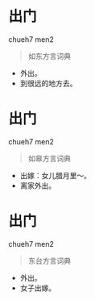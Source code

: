 # 出门
chueh7 men2
> 如东方言词典
- 外出。
- 到很远的地方去。

# 出门
chueh7 men2
> 如皋方言词典
- 出嫁：女儿腊月里～。
- 离家外出。

# 出门
chueh7 men2
> 东台方言词典
- 外出。
- 女子出嫁。
